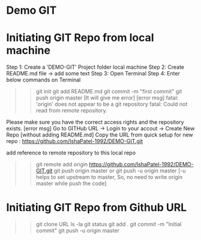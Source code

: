 # Demo GIT

# Initiating GIT Repo from local machine

Step 1: Create a 'DEMO-GIT' Project folder local machine
Step 2: Create README.md file -> add some text
Step 3: Open Terminal
Step 4: Enter below commands on Terminal
>>git init
>>git add README.md
>>git commit -m "first commit"
>>git push origin master
[It will give me error]
[error msg]
fatal: 'origin' does not appear to be a git repository
fatal: Could not read from remote repository.

Please make sure you have the correct access rights
and the repository exists.
[error msg]
Go to GITHub URL -> Login to your accout -> Create New Repo [without adding README.md]
Copy the URL from quick setup for new repo : https://github.com/IshaPatel-1992/DEMO-GIT.git

add reference to remote repository to this local repo
>>git remote add origin https://github.com/IshaPatel-1992/DEMO-GIT.git
>>git push origin master or git push -u origin master [-u helps to set upstream to master, So, no need to write origin master while push the code]

# Initiating GIT Repo from Github URL
>>git clone URL
>>ls -la
>>git status
>>git add .
>>git commit -m "Initial commit"
>> git push -u origin master